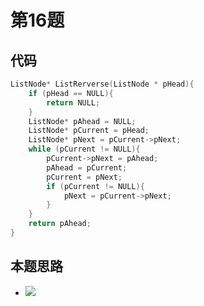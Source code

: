 # 第16题 #
## 代码 ##
```cpp
ListNode* ListRerverse(ListNode * pHead){
	if (pHead == NULL){
		return NULL;
	}
	ListNode* pAhead = NULL;
	ListNode* pCurrent = pHead;
	ListNode* pNext = pCurrent->pNext;
	while (pCurrent != NULL){
		pCurrent->pNext = pAhead;
		pAhead = pCurrent;
		pCurrent = pNext;
		if (pCurrent != NULL){
			pNext = pCurrent->pNext;
		}
	}
	return pAhead;
}
```

## 本题思路 ##
- ![](http://i.imgur.com/wcceohq.png)

